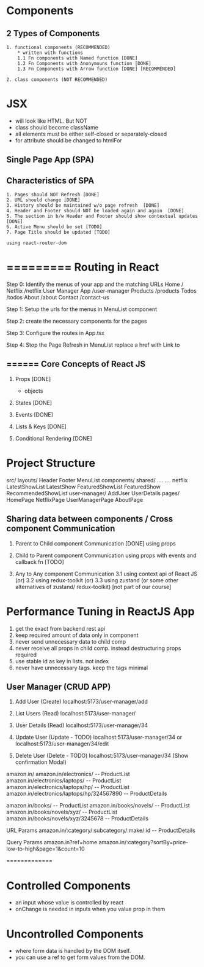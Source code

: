 

Components
=======
  2 Types of Components 
  ---------------
    1. functional components (RECOMMENDED)
        * written with functions 
        1.1 Fn components with Named function [DONE]
        1.2 Fn Components with Anonymouns function [DONE]
        1.3 Fn Components with Arrow function [DONE] [RECOMMENDED]

    2. class components (NOT RECOMMENDED)

JSX
====
  * will look like HTML. But NOT
  * class should become className 
  * all elements must be either self-closed or separately-closed 
  * for attribute should be changed to htmlFor


Single Page App (SPA)
-----
  Characteristics of SPA 
  -----------------------
    1. Pages should NOT Refresh [DONE]
    2. URL should change [DONE]
    3. History should be maintained w/o page refresh  [DONE]
    4. Header and Footer should NOT be loaded again and again  [DONE]
    5. The section in b/w Header and Footer should show contextual updates [DONE]
    6. Active Menu should be set [TODO]
    7. Page Title should be updated [TODO]

    using react-router-dom 


=========
Routing in React
===========
  Step 0: Identify the menus of your app and the matching URLs
    Home                    /
    Netflix                 /netflix
    User Manager App        /user-manager
    Products                /products
    Todos                   /todos
    About                   /about
    Contact                 /contact-us

  Step 1: Setup the urls for the menus in MenuList component

  Step 2: create the necessary components for the pages

  Step 3: Configure the routes in App.tsx 

  Step 4: Stop the Page Refresh in MenuList 
    replace a href with Link to 
    

======
Core Concepts of React JS 
----
  1. Props [DONE]
      * objects 
      
  2. States [DONE]
  3. Events [DONE]
  4. Lists & Keys [DONE]
  5. Conditional Rendering [DONE]




Project Structure
====
  src/
    layouts/
      Header
      Footer
      MenuList
    components/
      shared/
        ....
        ....
      netflix 
        LatestShowList
        LatestShow 
        FeaturedShowList
        FeaturedShow
        RecommendedShowList
      user-manager/
        AddUser
        UserDetails 
    pages/
      HomePage 
      NetflixPage 
      UserManagerPage 
      AboutPage 

  


Sharing data between components / Cross component Communication
----
  1. Parent to Child component Communication [DONE]
      using props 

  2. Child to Parent component Communication
      using props with events and callback fn [TODO]

  3. Any to Any component Communication
      3.1 using context api of React JS (or) 
      3.2 using redux-toolkit (or) 
      3.3 using zustand (or some other alternatives of zustand/  redux-toolkit) [not part of our course]



Performance Tuning in ReactJS App
====
  1. get the exact from backend rest api 
  2. keep required amount of data only in component 
  3. never send unnecessary data to child comp 
  4. never receive all props in child comp. instead destructuring props required 
  5. use stable id as key in lists. not index 
  6. never have unnecessary tags. keep the tags minimal


User Manager (CRUD APP)
----
  1. Add User (Create)
      localhost:5173/user-manager/add

  2. List Users  (Read)
      localhost:5173/user-manager/

  3. User Details (Read)
      localhost:5173/user-manager/34

  4. Update User (Update - TODO)
      localhost:5173/user-manager/34  or localhost:5173/user-manager/34/edit

  5. Delete User (Delete - TODO)
      localhost:5173/user-manager/34  (Show confirmation Modal)



amazon.in/
amazon.in/electronics/                       -- ProductList
amazon.in/electronics/laptops/               -- ProductList
amazon.in/electronics/laptops/hp/            -- ProductList
amazon.in/electronics/laptops/hp/324567890   -- ProductDetails 


amazon.in/books/                        -- ProductList
amazon.in/books/novels/                 -- ProductList
amazon.in/books/novels/xyz/             -- ProductList
amazon.in/books/novels/xyz/3245678      -- ProductDetails 


URL Params 
amazon.in/:category/:subcategory/:make/:id      -- ProductDetails 

Query Params
amazon.in?ref=home
amazon.in/:category?sortBy=price-low-to-high&page=1&count=10

=============

Controlled Components
====
  * an input whose value is controlled by react 
  * onChange is needed in inputs when you value prop in them


Uncontrolled Components
====
  * where form data is handled by the DOM itself.
  * you can use a ref to get form values from the DOM.

  

  
